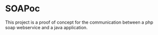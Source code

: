# SOAPoc
This project is a proof of concept for the communication between a php soap webservice and a java application.
